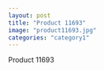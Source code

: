 ```yaml
---
layout: post
title: "Product 11693"
image: "product11693.jpg"
categories: "category1"
---
```

Product 11693
